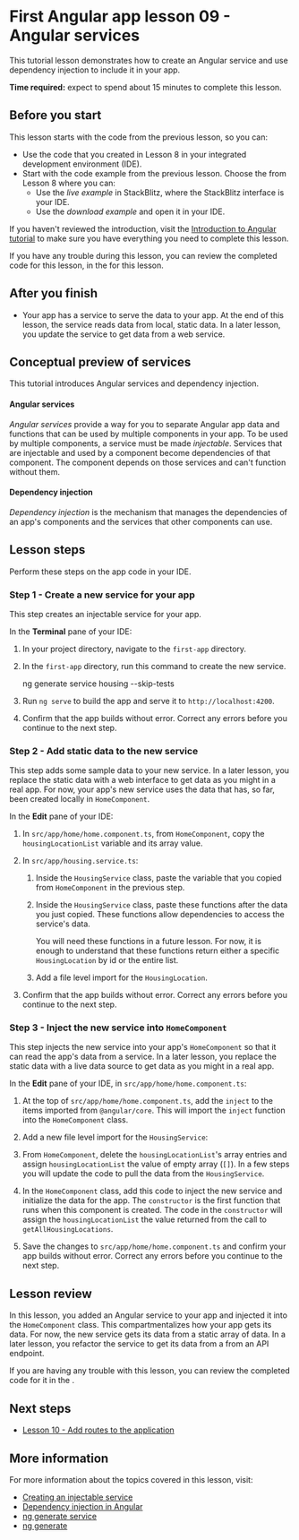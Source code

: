 # First Angular app lesson 09 - Angular services
This tutorial lesson demonstrates how to create an Angular service and use dependency injection to include it in your app.

**Time required:** expect to spend about 15 minutes to complete this lesson.

## Before you start

This lesson starts with the code from the previous lesson, so you can:

*   Use the code that you created in Lesson 8 in your integrated development environment (IDE).
*   Start with the code example from the previous lesson. Choose the <live-example name="first-app-lesson-08"></live-example> from Lesson 8 where you can:
    *   Use the *live example* in StackBlitz, where the StackBlitz interface is your IDE.
    *   Use the *download example* and open it in your IDE.

If you haven't reviewed the introduction, visit the [Introduction to Angular tutorial](tutorial/first-app) to make sure you have everything you need to complete this lesson.

If you have any trouble during this lesson, you can review the completed code for this lesson, in the <live-example></live-example> for this lesson.

## After you finish

*  Your app has a service to serve the data to your app.
   At the end of this lesson, the service reads data from local, static data.
   In a later lesson, you update the service to get data from a web service.

## Conceptual preview of services

This tutorial introduces Angular services and dependency injection.

<!-- markdownLint-disable MD001 -->

#### Angular services

*Angular services* provide a way for you to separate Angular app data and functions that can be used by multiple components in your app.
To be used by multiple components, a service must be made *injectable*.
Services that are injectable and used by a component become dependencies of that component.
The component depends on those services and can't function without them.

#### Dependency injection

*Dependency injection* is the mechanism that manages the dependencies of an app's components and the services that other components can use.

## Lesson steps

Perform these steps on the app code in your IDE.

### Step 1 - Create a new service for your app

This step creates an injectable service for your app.

In the **Terminal** pane of your IDE:

1.  In your project directory, navigate to the `first-app` directory.
1.  In the `first-app` directory, run this command to create the new service.

    <code-example format="shell" language="shell">

    ng generate service housing --skip-tests

    </code-example>

1.  Run `ng serve` to build the app and serve it to `http://localhost:4200`.
1.  Confirm that the app builds without error.
    Correct any errors before you continue to the next step.

### Step 2 - Add static data to the new service

This step adds some sample data to your new service.
In a later lesson, you replace the static data with a web interface to get data as you might in a real app.
For now, your app's new service uses the data that has, so far, been created locally in `HomeComponent`.

In the **Edit** pane of your IDE:

1.  In `src/app/home/home.component.ts`, from `HomeComponent`, copy the `housingLocationList` variable and its array value.
1.  In `src/app/housing.service.ts`:
    1.  Inside the `HousingService` class, paste the variable that you copied from `HomeComponent` in the previous step.
    1.  Inside the `HousingService` class, paste these functions after the data you just copied.
        These functions allow dependencies to access the service's data.

        <code-example header="Service functions in src/app/housing.service.ts" path="first-app-lesson-09/src/app/housing.service.ts" region="service-functions"></code-example>

        You will need these functions in a future lesson. For now, it is enough to understand that these functions return either a specific `HousingLocation` by id or the entire list.

    1.  Add a file level import for the `HousingLocation`.

        <code-example header="Import HousingLocation type in  src/app/housing.service.ts" path="first-app-lesson-09/src/app/housing.service.ts" region="import-housing-location"></code-example>

1.  Confirm that the app builds without error.
    Correct any errors before you continue to the next step.

### Step 3 - Inject the new service into `HomeComponent`

This step injects the new service into your app's `HomeComponent` so that it can read the app's data from a service.
In a later lesson, you replace the static data with a live data source to get data as you might in a real app.

In the **Edit** pane of your IDE, in `src/app/home/home.component.ts`:

1.  At the top of `src/app/home/home.component.ts`, add the `inject` to the items imported from `@angular/core`. This will import the `inject` function into the `HomeComponent` class.

    <code-example header="Update to src/app/home/home.component.ts" path="first-app-lesson-09/src/app/home/home.component.ts" region="import-inject"></code-example>

1.  Add a new file level import for the `HousingService`:

    <code-example header="Add import to src/app/home/home.component.ts" path="first-app-lesson-09/src/app/home/home.component.ts" region="import-service"></code-example>

1.  From `HomeComponent`, delete the `housingLocationList`'s array entries and assign `housingLocationList` the value of empty array (`[]`). In a few steps you will update the code to pull the data from the `HousingService`.

1.  In the `HomeComponent` class, add this code to inject the new service and initialize the data for the app. The `constructor` is the first function that runs when this component is created. The code in the `constructor` will assign the `housingLocationList` the value returned from the call to `getAllHousingLocations`.

    <code-example header="Initialize data from service in src/app/home/home.component.ts" path="first-app-lesson-09/src/app/home/home.component.ts" region="use-new-service"></code-example>

1.  Save the changes to `src/app/home/home.component.ts` and confirm your app builds without error.
    Correct any errors before you continue to the next step.

## Lesson review

In this lesson, you added an Angular service to your app and injected it into the `HomeComponent` class.
This compartmentalizes how your app gets its data.
For now, the new service gets its data from a static array of data.
In a later lesson, you refactor the service to get its data from a from an API endpoint.

If you are having any trouble with this lesson, you can review the completed code for it in the <live-example></live-example>.

## Next steps

*  [Lesson 10 - Add routes to the application](tutorial/first-app/first-app-lesson-10)

## More information

For more information about the topics covered in this lesson, visit:

<!-- vale Angular.Google_WordListSuggestions = NO -->

*  [Creating an injectable service](guide/creating-injectable-service)
*  [Dependency injection in Angular](guide/dependency-injection-overview)
*  [ng generate service](cli/generate#service)
*  [ng generate](cli/generate)

